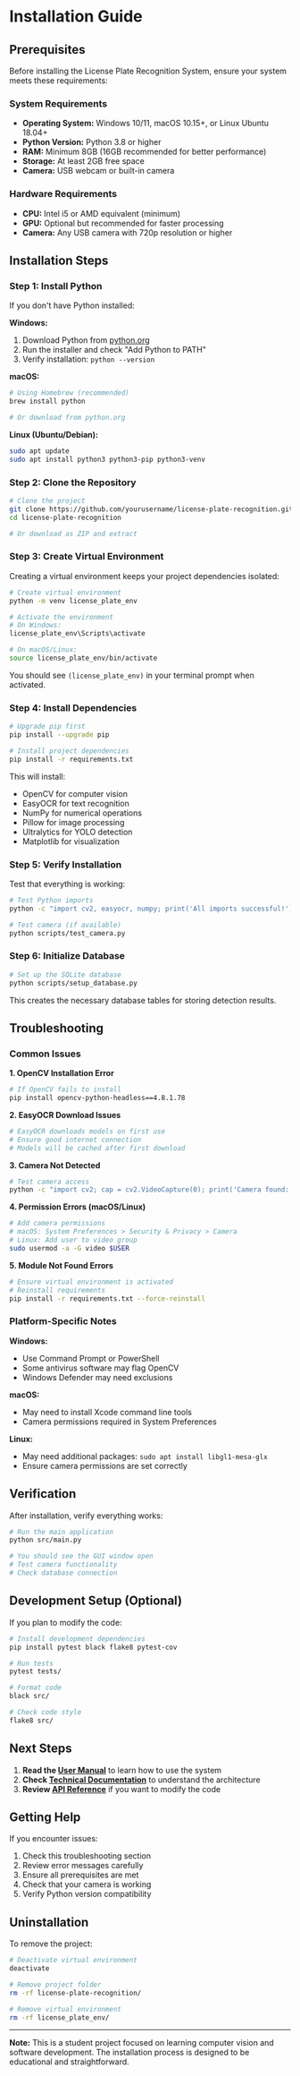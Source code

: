 # Installation Guide

## Prerequisites

Before installing the License Plate Recognition System, ensure your system meets these requirements:

### System Requirements
- **Operating System:** Windows 10/11, macOS 10.15+, or Linux Ubuntu 18.04+
- **Python Version:** Python 3.8 or higher
- **RAM:** Minimum 8GB (16GB recommended for better performance)
- **Storage:** At least 2GB free space
- **Camera:** USB webcam or built-in camera

### Hardware Requirements
- **CPU:** Intel i5 or AMD equivalent (minimum)
- **GPU:** Optional but recommended for faster processing
- **Camera:** Any USB camera with 720p resolution or higher

## Installation Steps

### Step 1: Install Python

If you don't have Python installed:

**Windows:**
1. Download Python from [python.org](https://python.org)
2. Run the installer and check "Add Python to PATH"
3. Verify installation: `python --version`

**macOS:**
```bash
# Using Homebrew (recommended)
brew install python

# Or download from python.org
```

**Linux (Ubuntu/Debian):**
```bash
sudo apt update
sudo apt install python3 python3-pip python3-venv
```

### Step 2: Clone the Repository

```bash
# Clone the project
git clone https://github.com/yourusername/license-plate-recognition.git
cd license-plate-recognition

# Or download as ZIP and extract
```

### Step 3: Create Virtual Environment

Creating a virtual environment keeps your project dependencies isolated:

```bash
# Create virtual environment
python -m venv license_plate_env

# Activate the environment
# On Windows:
license_plate_env\Scripts\activate

# On macOS/Linux:
source license_plate_env/bin/activate
```

You should see `(license_plate_env)` in your terminal prompt when activated.

### Step 4: Install Dependencies

```bash
# Upgrade pip first
pip install --upgrade pip

# Install project dependencies
pip install -r requirements.txt
```

This will install:
- OpenCV for computer vision
- EasyOCR for text recognition
- NumPy for numerical operations
- Pillow for image processing
- Ultralytics for YOLO detection
- Matplotlib for visualization

### Step 5: Verify Installation

Test that everything is working:

```bash
# Test Python imports
python -c "import cv2, easyocr, numpy; print('All imports successful!')"

# Test camera (if available)
python scripts/test_camera.py
```

### Step 6: Initialize Database

```bash
# Set up the SQLite database
python scripts/setup_database.py
```

This creates the necessary database tables for storing detection results.

## Troubleshooting

### Common Issues

**1. OpenCV Installation Error**
```bash
# If OpenCV fails to install
pip install opencv-python-headless==4.8.1.78
```

**2. EasyOCR Download Issues**
```bash
# EasyOCR downloads models on first use
# Ensure good internet connection
# Models will be cached after first download
```

**3. Camera Not Detected**
```bash
# Test camera access
python -c "import cv2; cap = cv2.VideoCapture(0); print('Camera found:', cap.isOpened())"
```

**4. Permission Errors (macOS/Linux)**
```bash
# Add camera permissions
# macOS: System Preferences > Security & Privacy > Camera
# Linux: Add user to video group
sudo usermod -a -G video $USER
```

**5. Module Not Found Errors**
```bash
# Ensure virtual environment is activated
# Reinstall requirements
pip install -r requirements.txt --force-reinstall
```

### Platform-Specific Notes

**Windows:**
- Use Command Prompt or PowerShell
- Some antivirus software may flag OpenCV
- Windows Defender may need exclusions

**macOS:**
- May need to install Xcode command line tools
- Camera permissions required in System Preferences

**Linux:**
- May need additional packages: `sudo apt install libgl1-mesa-glx`
- Ensure camera permissions are set correctly

## Verification

After installation, verify everything works:

```bash
# Run the main application
python src/main.py

# You should see the GUI window open
# Test camera functionality
# Check database connection
```

## Development Setup (Optional)

If you plan to modify the code:

```bash
# Install development dependencies
pip install pytest black flake8 pytest-cov

# Run tests
pytest tests/

# Format code
black src/

# Check code style
flake8 src/
```

## Next Steps

1. **Read the [User Manual](user_manual.md)** to learn how to use the system
2. **Check [Technical Documentation](technical_docs.md)** to understand the architecture
3. **Review [API Reference](api_reference.md)** if you want to modify the code

## Getting Help

If you encounter issues:
1. Check this troubleshooting section
2. Review error messages carefully
3. Ensure all prerequisites are met
4. Check that your camera is working
5. Verify Python version compatibility

## Uninstallation

To remove the project:

```bash
# Deactivate virtual environment
deactivate

# Remove project folder
rm -rf license-plate-recognition/

# Remove virtual environment
rm -rf license_plate_env/
```

---

**Note:** This is a student project focused on learning computer vision and software development. The installation process is designed to be educational and straightforward.